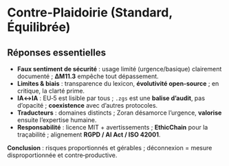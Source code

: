 # Contre-Plaidoirie (Standard, Équilibrée)

## Réponses essentielles
- **Faux sentiment de sécurité** : usage limité (urgence/basique) clairement documenté ; **ΔM11.3** empêche tout dépassement.  
- **Limites & biais** : transparence du lexicon, **évolutivité open‑source** ; en critique, la clarté prime.  
- **IA↔IA** : EU‑5 est lisible par tous ; `.zgs` est une **balise d’audit**, pas d’opacité ; **coexistence** avec d’autres protocoles.  
- **Traducteurs** : domaines distincts ; Zoran désamorce l’urgence, **valorise** ensuite l’expertise humaine.  
- **Responsabilité** : licence MIT + avertissements ; **EthicChain** pour la traçabilité ; alignement **RGPD / AI Act / ISO 42001**.

**Conclusion** : risques proportionnés et gérables ; déconnexion = mesure disproportionnée et contre‑productive.